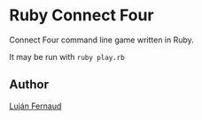 # Ruby Connect Four

Connect Four command line game written in Ruby.

It may be run with `ruby play.rb`

## Author

[Luján Fernaud](https://github.com/lujanfernaud)
